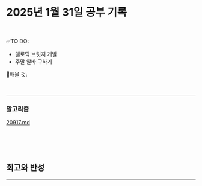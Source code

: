 # 2025년 1월 31일 공부 기록 

<br>

✅TO DO: 

- 멜로딕 브릿지 개발
- 주말 알바 구하기

💭배울 것:


<br>

---







### 알고리즘


[20917.md](..%2F..%2F..%2FAlgorithm%2FSolvedProblem%2F%EB%9E%9C%EB%8D%A4%EB%A7%88%EB%9D%BC%ED%86%A4%2F021%7E040%2F%EC%BD%94%EC%8A%A4-035%2F20917%2F20917.md)



<br><br><br>






## 회고와 반성

---

